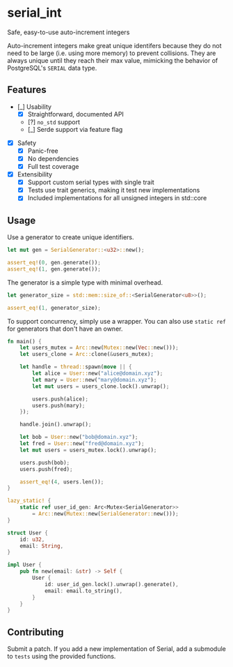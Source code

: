 # serial_int

Safe, easy-to-use auto-increment integers

Auto-increment integers make great unique identifers because they do not need to
be large (i.e. using more memory) to prevent collisions. They are always unique
until they reach their max value, mimicking the behavior of PostgreSQL's
`SERIAL` data type.

## Features

- [_] Usability
  - [X] Straightforward, documented API
  - [?] `no_std` support
  - [_] Serde support via feature flag
- [X] Safety
  - [X] Panic-free
  - [X] No dependencies
  - [X] Full test coverage
- [X] Extensibility
  - [X] Support custom serial types with single trait
  - [X] Tests use trait generics, making it test new implementations
  - [X] Included implementations for all unsigned integers in std::core

## Usage

Use a generator to create unique identifiers.

```rust
let mut gen = SerialGenerator::<u32>::new();

assert_eq!(0, gen.generate());
assert_eq!(1, gen.generate());
```

The generator is a simple type with minimal overhead.

```rust
let generator_size = std::mem::size_of::<SerialGenerator<u8>>();

assert_eq!(1, generator_size);
```

To support concurrency, simply use a wrapper. You can also use `static ref` for
generators that don't have an owner.

```rust
fn main() {
    let users_mutex = Arc::new(Mutex::new(Vec::new()));
    let users_clone = Arc::clone(&users_mutex);

    let handle = thread::spawn(move || {
        let alice = User::new("alice@domain.xyz");
        let mary = User::new("mary@domain.xyz");
        let mut users = users_clone.lock().unwrap();

        users.push(alice);
        users.push(mary);
    });

    handle.join().unwrap();

    let bob = User::new("bob@domain.xyz");
    let fred = User::new("fred@domain.xyz");
    let mut users = users_mutex.lock().unwrap();

    users.push(bob);
    users.push(fred);

    assert_eq!(4, users.len());
}

lazy_static! {
    static ref user_id_gen: Arc<Mutex<SerialGenerator>>
        = Arc::new(Mutex::new(SerialGenerator::new()));
}

struct User {
    id: u32,
    email: String,
}

impl User {
    pub fn new(email: &str) -> Self {
        User {
            id: user_id_gen.lock().unwrap().generate(),
            email: email.to_string(),
        }
    }
}
```


## Contributing

Submit a patch. If you add a new implementation of Serial, add a submodule to
`tests` using the provided functions.
